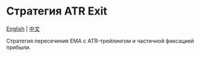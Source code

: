 # Стратегия ATR Exit
[English](README.md) | [中文](README_cn.md)

Стратегия пересечения EMA с ATR-трейлингом и частичной фиксацией прибыли.
